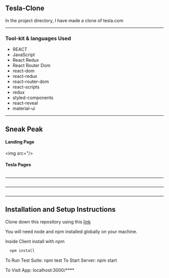 <h2>Tesla-Clone</h2>
In the project directory, I have made a clone of tesla.com

<hr/>
<h3>Tool-kit & languages Used</h3>

* REACT
* JavaScript
* React Redux
* React Router Dom
* react-dom
* react-redux
* react-router-dom
* react-scripts
* redux
* styled-components
* react-reveal
* material-ui


<hr/>

## Sneak Peak
#### Landing Page
<img src="/>

#### Tesla Pages

<img src=""/>
<hr/>
<img src=""/>
<hr/>
<img src=""/>
<hr/>

## Installation and Setup Instructions
Clone down this repository using this <a href="https://github.com/Anujsharma2590/tesla.com-clone-react-redux">link</a>

You will need node and npm installed globally on your machine. 

Inside Client install with npm


```bash
  npm install
```

To Run Test Suite: npm test To Start Server: npm start

To Visit App: localhost:3000/****

